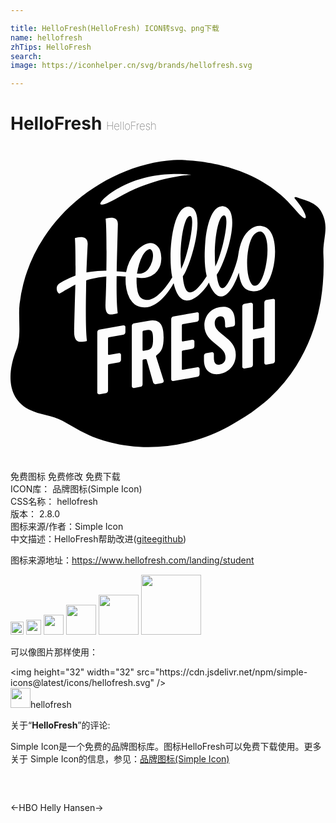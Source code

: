 ```yaml
---

title: HelloFresh(HelloFresh) ICON转svg、png下载
name: hellofresh
zhTips: HelloFresh
search: 
image: https://iconhelper.cn/svg/brands/hellofresh.svg

---
```


# HelloFresh  <small style="font-size: 60%;font-weight: 100">HelloFresh</small>

<div id="svg" class="svg-wrap">
<svg role="img" xmlns="http://www.w3.org/2000/svg" viewBox="0 0 24 24"><title>HelloFresh icon</title><path d="M12.773 1.063a8.14 8.14 0 00-.37.005 11.51 11.51 0 00-.966.11c-2.884.456-5.652 2.003-7.642 4.177A12.53 12.53 0 002.55 6.96a11.8 11.8 0 00-1.858 5.07c-.127 1.127.18 2.498-.267 3.559a4.25 4.25 0 00-.16.45c-.302.942-.727 3.072 1.164 4.042.8.41 1.732.427 2.535.86.23.124.453.255.676.382a13.365 13.365 0 001.402.74c.064.027.124.054.187.079 3.269 1.29 6.995.97 10.1-.62.37-.186.717-.4 1.059-.61.052-.03.106-.058.158-.089.25-.147.493-.3.728-.46a12.552 12.552 0 00.123-.094c.24-.17.462-.338.655-.493a12.552 12.552 0 00.26-.199c.163-.138.321-.279.476-.424a12.158 12.158 0 001.986-2.404 13.458 13.458 0 001.793-4.602c.015-.074.028-.148.041-.222.014-.075.028-.142.04-.213a16.736 16.736 0 00.19-3.484c-.053-1.178.473-2.04-.134-3.174h.002a1.619 1.619 0 00-.5-.565l-.092-.06a.834.834 0 00-.05-.032c-.39-.227-.852-.335-1.294-.5-.096-.035-.177.026-.109.106 1.068 1.253 1.18 2.233-.033.766-2.832-3.424-7.488-3.701-8.856-3.705zM12.75 2.13c.621.007 1.01.07 1.01.07s-2.684.074-5.52 1.701c-2.29 1.315-1.427.046.186-.798 1.607-.843 3.289-.985 4.324-.973zm3.336 2.459c.049-.003.1 0 .152.01 1.45.265.15 4.272-.527 5.214.26 2.126 1.057.41 1.37-.51.097-.286.22-.642.26-.935.133-.942.415-1.671.981-2.06.318-.219.648-.309 1.06-.141 1.314.532.8 4.342-.37 4.81a1.171 1.171 0 01-.598.079v-.002c-.692-.06-.901-.575-1.018-1.399-.534 1.616-1.528 2.736-2.285.75-.19.48-2.024 2.76-2.666.108l-.015-.06c-.185.335-1.37 2.427-2.85 1.687a1.031 1.031 0 01-.299-.245 1.855 1.855 0 01-.351-.636 3.276 3.276 0 01-.149-.729 5.259 5.259 0 01-.008-.586c-.2-.013-.418-.02-.574-.027h-.111c-.015 1.059-.003 2.153.078 2.791a.05.05 0 01-.014.035.05.05 0 01-.029.016c-.42.07-.933.332-.885-.74.03-.587.05-1.478.063-2.082a6.91 6.91 0 00-1.16.19 8.932 8.932 0 00-.371.11c-.007.264-.012.517-.012.742-.026 1.344-.036 3.09.064 3.842a.043.043 0 01-.011.032.043.043 0 01-.026.013c-.441.076-.984.247-.933-.88 0 0 .05-2.167.076-2.928.005-.162.01-.33.013-.502-.238.114-.39.219-.576.322-.055.028-.104.058-.152.086-.048.027-.094.052-.135.078-.083.05-.289.174-.318.19a.078.078 0 01-.086 0 .423.423 0 01-.123-.184c-.06-.176-.05-.43.168-.569a5.55 5.55 0 01.34-.207 7.543 7.543 0 01.894-.408c.011-1.118-.008-2.445-.045-2.81A.054.054 0 014.95 7c.196-.058.964-.24.93.486 0 0-.056 1.154-.092 2.147.105-.021.213-.04.322-.055a7.327 7.327 0 011.194-.076c.03-1.695.006-3.432-.053-3.934a.042.042 0 01.008-.027.042.042 0 01.008-.01.042.042 0 01.015-.008c.174-.053.93-.24.897.465-.029 1.135-.068 2.496-.088 3.55v.009c.236.015.483.034.717.058a3.411 3.411 0 01.695-1.515c.103-.13.566-.585.937-.666.509-.137.842.24.938.476a1.823 1.823 0 01.094.887l-.004.03v.031a1.644 1.644 0 01-.04.182 1.462 1.462 0 01-.093.24 1.446 1.446 0 01-.332.44 1.595 1.595 0 01-.557.29 1.47 1.47 0 01-.506.059 2.254 2.254 0 01-.224-.022l-.11-.017v.013c0 .113-.003.224 0 .332a4.018 4.018 0 00.079.719c.086.379.282.576.529.623.927.247 1.936-1.418 2.11-1.697-.373-1.835.05-5.725 1.37-5.365 1.27.341.035 4.46-.564 5.289.211 2.657 1.697.158 1.818-.02-.17-.685-.189-1.563-.105-2.611.106-1.321.51-2.675 1.244-2.713zm.174.697c-.457.017-.813 2.086-.655 3.897.55-1.071 1.12-3.782.698-3.891a.147.147 0 00-.043-.006zm-2.602.047c-.45.029-.835 2.281-.658 4.037.52-.995 1.123-3.924.701-4.033a.133.133 0 00-.043-.004zm5.365 1.178c-.18.004-.432.117-.613.447-.505.928-.52 3.106.02 3.623.126.121.333.047.422-.023a.925.925 0 00.234-.307c.439-.815.7-2.698.287-3.463-.036-.067-.17-.282-.35-.277zm-8.431 1.35a.255.255 0 00-.076.015.617.617 0 00-.237.168 1.585 1.585 0 00-.209.293 3.29 3.29 0 00-.273.68 5.304 5.304 0 00-.154.683l-.01-.004v.016c.083.011.148.02.16.02a.864.864 0 00.182-.018.823.823 0 00.318-.137 1.035 1.035 0 00.219-.22 1.748 1.748 0 00.279-.569 1.94 1.94 0 00.063-.344 1.054 1.054 0 00-.022-.326.428.428 0 00-.127-.228l-.02-.014-.013-.006c.003 0-.006-.004-.014-.004h-.008a.07.07 0 00-.027-.004.255.255 0 00-.031-.002zm9.4 3.784a.138.138 0 01.022 0 .138.138 0 01.134.145v4.582a.21.21 0 01-.17.2l-.47.083a.138.138 0 01-.17-.14v-1.889a.06.06 0 00-.068-.057l-.73.13a.092.092 0 00-.07.08v1.888a.21.21 0 01-.17.2l-.47.083a.138.138 0 01-.17-.14v-4.582a.21.21 0 01.17-.2l.47-.084a.138.138 0 01.17.14v1.833a.06.06 0 00.07.057l.73-.127a.092.092 0 00.068-.08v-1.834a.21.21 0 01.17-.202l.47-.082a.138.138 0 01.014-.004zm-3.785.608c.563-.007.898.353.898 1.158v.164a.191.191 0 01-.15.176l-.478.086a.11.11 0 01-.127-.108v-.144c0-.498-.136-.65-.395-.604-.272.048-.396.27-.396.526 0 .382.287.61.716.957l-.005.004c.503.409.894.762.894 1.437 0 .764-.497 1.334-1.213 1.461-.748.132-1.21-.31-1.21-1.039v-.342a.21.21 0 01.17-.2l.415-.073a.138.138 0 01.17.14v.28c0 .382.13.576.45.52.217-.038.437-.179.437-.548 0-.457-.352-.702-.758-1.025-.406-.323-.852-.697-.852-1.398 0-.63.351-1.256 1.18-1.403.09-.015.174-.024.254-.025zm-2.014.416a.138.138 0 01.024 0 .138.138 0 01.135.143v.374a.21.21 0 01-.17.202l-1.057.187a.092.092 0 00-.068.078v1.182a.06.06 0 00.068.055l.715-.127a.138.138 0 01.172.14v.348a.21.21 0 01-.172.2l-.715.128a.092.092 0 00-.068.08v1.336a.06.06 0 00.068.057l1.111-.198a.138.138 0 01.17.141v.39a.21.21 0 01-.17.202l-1.822.318a.138.138 0 01-.17-.14v-4.58a.21.21 0 01.17-.202l1.768-.31a.138.138 0 01.011-.004zm-3.351.621c.677.014.824.565.824 1.299 0 .77-.158 1.09-.533 1.353a.089.089 0 00-.041.104h.002l.574 1.828a.154.154 0 01-.123.186l-.461.084a.185.185 0 01-.217-.13l-.492-1.726a.077.077 0 00-.088-.053l-.156.028a.092.092 0 00-.069.082v1.804a.21.21 0 01-.171.202l-.477.084a.138.138 0 01-.17-.141v-4.582a.21.21 0 01.17-.2l1.104-.195c.12-.02.227-.029.324-.027zm-2.23.377a.138.138 0 01.007 0 .138.138 0 01.135.145v.369a.21.21 0 01-.17.199l-1.084.191a.092.092 0 00-.068.082v1.205a.06.06 0 00.068.057l.75-.133a.138.138 0 01.17.14v.362a.21.21 0 01-.17.2l-.75.132a.092.092 0 00-.068.08v1.932a.21.21 0 01-.17.2l-.479.085a.138.138 0 01-.17-.14V14.19a.21.21 0 01.17-.199l1.801-.32a.138.138 0 01.027-.004zm1.898.346a.867.867 0 00-.127.013l-.254.043a.092.092 0 00-.068.08v1.405a.06.06 0 00.068.054l.254-.045v.002c.368-.065.478-.253.478-.853 0-.525-.084-.705-.351-.7Z"/></svg>
</div>
<detail full-name='hellofresh'></detail>

<div class="detail-page">
<p>
<span><span class="badge-success badge">免费图标</span> <span class="badge-success badge">免费修改</span>  <span class="badge-success badge">免费下载</span> </span>
<br/>
<span>
ICON库：
<span class="badge-secondary badge">品牌图标(Simple Icon)</span> 
</span>
<br/>
<span>
CSS名称：
<span class="badge-secondary badge">hellofresh</span> 
</span>

<br/>
<span>
版本：
<span class="badge-secondary badge">2.8.0</span> 
</span>
<br/>
<span>图标来源/作者：<span class="badge-light badge">Simple Icon</span></span> 
<br/>
<span class="zh-detail">中文描述：<span class="badge-primary badge">HelloFresh</span><span class="help-link"><span>帮助改进</span>(<a href="https://gitee.com/liuwave/icon-helper/edit/master/json/brands/hellofresh.json" target="_blank" rel="noopener noreferrer">gitee</a><a href="https://github.com/liuwave/icon-helper/edit/master/json/brands/hellofresh.json" target="_blank" rel="noopener noreferrer">github</a></span>)</span><br/>
</p>
</div><div class="description description alert alert-light"><p>图标来源地址：<a href="https://www.hellofresh.com/landing/student" target="_blank" rel="noopener noreferrer">https://www.hellofresh.com/landing/student</a></p></div>
<div class="alert alert-dark">
<img height="21" width="21" src="https://cdn.jsdelivr.net/npm/simple-icons@latest/icons/hellofresh.svg" />
<img height="24" width="24" src="https://cdn.jsdelivr.net/npm/simple-icons@latest/icons/hellofresh.svg" />
<img height="32" width="32" src="https://cdn.jsdelivr.net/npm/simple-icons@latest/icons/hellofresh.svg" />
<img height="48" width="48" src="https://cdn.jsdelivr.net/npm/simple-icons@latest/icons/hellofresh.svg" />
<img height="64" width="64" src="https://cdn.jsdelivr.net/npm/simple-icons@latest/icons/hellofresh.svg" />
<img height="96" width="96" src="https://cdn.jsdelivr.net/npm/simple-icons@latest/icons/hellofresh.svg" />

</div>
<div>
  <p>可以像图片那样使用：    
  </p>
  <div class="alert alert-primary" style="font-size: 14px">
    &lt;img height="32" width="32" src="https://cdn.jsdelivr.net/npm/simple-icons@latest/icons/hellofresh.svg" /&gt;
    <copy-btn content='<img height="32" width="32" src="https://cdn.jsdelivr.net/npm/simple-icons@latest/icons/hellofresh.svg" />'></copy-btn>
  </div>
  <div class="alert alert-secondary">
    <img height="32" width="32" src="https://cdn.jsdelivr.net/npm/simple-icons@latest/icons/hellofresh.svg" />hellofresh
    <copy-btn content="hellofresh" btn-title="复制图标名称"></copy-btn>
  </div>
</div>
<div class="icon-detail__container">
<p>关于“<b>HelloFresh</b>”的评论:</p>
</div>
<Vssue title="关于“HelloFresh”的评论" />
<div><p>Simple Icon是一个免费的品牌图标库。图标HelloFresh可以免费下载使用。更多关于  Simple Icon的信息，参见：<a target="_blank" href="https://iconhelper.cn/brands.html">品牌图标(Simple Icon)</a>
</p></div>


<div style="padding:2rem 0 " class="page-nav"><p class="inner"><span class="prev">←<router-link to="/icon/hbo.html">HBO</router-link></span> <span class="next"><router-link to="/icon/helly-hansen.html">Helly Hansen</router-link>→</span></p></div>
